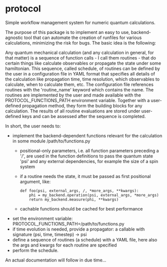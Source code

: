 # protocol
Simple workflow management system for numeric quantum calculations.

The purpose of this package is to implement an easy to use, backend-agnostic tool that can automate the creation of runfiles for various calculations, minimizing the risk for bugs. The basic idea is the following:

Any quantum mechanical calculation (and any calculation in general, for that matter) is a sequence of function calls - I call them routines - that do certain things like calculate observables or propagate the state under some hamiltonian.
This sequence, called schedule, of routines can be defined by the user in a configuration file in YAML format that specifies all details of the calculation like propagation time, time resolution, which observables to calculate, when to calculate them, etc.
The configuration file references routines with the 'routine_name' keyword which contains the name. The routines are implemented by the user and made available with the PROTOCOL_FUNCTIONS_PATH environment variable. Together with a user-defined
propagation method, they form the building blocks for any calculation. The results of all routine evaluations are stored under user-defined keys and can be assessed after the sequence is completed.

In short, the user needs to:
- implement the backend-dependent functions relevant for the calculation in some module /path/to/functions.py
  - positional-only parameters, i.e. all function parameters preceding a '/', are used in the function definitions to pass the quantum state 'psi' and any external dependencies, for example the size of a spin system
  - if a routine needs the state, it must be passed as first positional argument, like:
    
        def foo(psi, external_args, /, *more_args, **kwargs):
            phi = my_backend.operation(psi, external_args, *more_args)
            return my_backend.measure(phi, **kwargs)
  - cachable functions should be cached for best performance
- set the environment variable: PROTOCOL_FUNCTIONS_PATH=/path/to/functions.py
- if time evolution is needed, provide a propagator: a callable with signature (psi, time, timestep) -> psi
- define a sequence of routines (a schedule) with a YAML file, here also the args and kwargs for each routine are specified
- perform the schedule.

An actual documentation will follow in due time...
